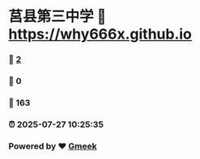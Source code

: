 # 莒县第三中学 :link: https://why666x.github.io 
### :page_facing_up: [2](https://why666x.github.io/tag.html) 
### :speech_balloon: 0 
### :hibiscus: 163 
### :alarm_clock: 2025-07-27 10:25:35 
### Powered by :heart: [Gmeek](https://github.com/Meekdai/Gmeek)

